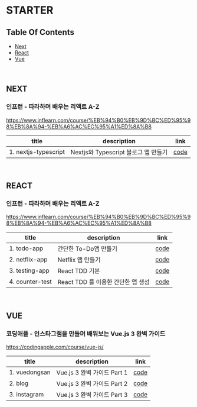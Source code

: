 # STARTER

## Table Of Contents

- [Next](#next)
- [React](#react)
- [Vue](#vue)

<br>

## NEXT

### 인프런 - 따라하며 배우는 리액트 A-Z

<https://www.inflearn.com/course/%EB%94%B0%EB%9D%BC%ED%95%98%EB%8A%94-%EB%A6%AC%EC%95%A1%ED%8A%B8>

| title | description | link |
|--|--|--|
| 1. nextjs-typescript | Nextjs와 Typescript 블로그 앱 만들기 | [code]([next/nextjs-typescript/](https://github.com/byahram/starter/tree/master/next/nextjs-typescript)) |


<br>

## REACT

### 인프런 - 따라하며 배우는 리액트 A-Z

<https://www.inflearn.com/course/%EB%94%B0%EB%9D%BC%ED%95%98%EB%8A%94-%EB%A6%AC%EC%95%A1%ED%8A%B8>

| title | description | link |
|--|--|--|
| 1. todo-app | 간단한 To-Do앱 만들기 | [code](https://github.com/byahram/starter/tree/master/react/todo-app) |
| 2. netflix-app | Netflix 앱 만들기 | [code](https://github.com/byahram/starter/tree/master/react/netflix-app) |
| 3. testing-app | React TDD 기본 | [code](https://github.com/byahram/starter/tree/master/react/testing-app) |
| 4. counter-test | React TDD 를 이용한 간단한 앱 생성 | [code](https://github.com/byahram/starter/tree/master/react/counter-test) |

<br>

## VUE

### 코딩애플 - 인스타그램을 만들며 배워보는 Vue.js 3 완벽 가이드

<https://codingapple.com/course/vue-js/>

| title | description | link |
|--|--|--|
| 1. vuedongsan | Vue.js 3 완벽 가이드 Part 1 | [code]() | 
| 2. blog | Vue.js 3 완벽 가이드 Part 2 | [code]() | 
| 3. instagram | Vue.js 3 완벽 가이드 Part 3 | [code]() | 

<br>
